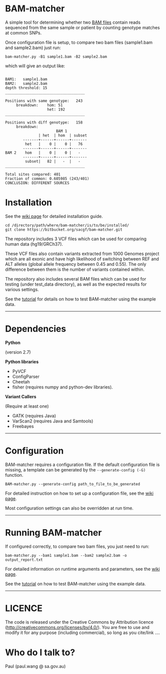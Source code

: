 # BAM-matcher #

A simple tool for determining whether two [BAM files](https://samtools.github.io/hts-specs/SAMv1.pdf) contain reads sequenced from the same sample or patient by counting genotype matches at common SNPs.

Once configuration file is setup, to compare two bam files (sample1.bam and sample2.bam) just run:
```
bam-matcher.py -B1 sample1.bam -B2 sample2.bam
```

which will give an output like:
```

BAM1:	sample1.bam 
BAM2:	sample2.bam 
depth threshold: 15 
____________________________________

Positions with same genotype:   243  
     breakdown:    hom: 51
                   het: 192
____________________________________

Positions with diff genotype:   158 
     breakdown:
                       BAM 1 
               | het  | hom  | subset 
        -------+------+------+------- 
         het   |    0 |    0 |   76  
        -------+------+------+------- 
BAM 2    hom   |    0 |    0 |   -   
        -------+------+------+------- 
         subset|   82 |   -  |   -   
____________________________________

Total sites compared: 401
Fraction of common: 0.605985 (243/401)
CONCLUSION: DIFFERENT SOURCES

```




# Installation #

See the [wiki page](https://bitbucket.org/sacgf/bam-matcher/wiki/Installation) for detailed installation guide.

```
cd /directory/path/where/bam-matcher/is/to/be/installed/
git clone https://bitbucket.org/sacgf/bam-matcher.git
```

The repository includes 3 VCF files which can be used for comparing human data (hg19/GRCh37). 

These VCF files also contain variants extracted from 1000 Genomes project which are all exonic and have high likelihood of switching between REF and ALT alleles (global allele frequency between 0.45 and 0.55). 
The only difference between them is the number of variants contained within.

The repository also includes several BAM files which can be used for testing (under test_data directory), as well as the expected results for various settings.

See the [tutorial](https://bitbucket.org/sacgf/bam-matcher/wiki/Usage) for details on how to test BAM-matcher using the example data.

-----

# Dependencies #

**Python** 

(version 2.7)

**Python libraries**

* PyVCF
* ConfigParser
* Cheetah
* fisher (requires numpy and python-dev libraries).

**Variant Callers**

(Require at least one)

* GATK (requires Java)
* VarScan2 (requires Java and Samtools)
* Freebayes

-----

# Configuration #

BAM-matcher requires a configuration file. If the default configuration file is missing, a template can be generated by the ```--generate-config (-G)``` function. 

```
BAM-matcher.py --generate-config path_to_file_to_be_generated
```

For detailed instruction on how to set up a configuration file, see the [wiki page](https://bitbucket.org/sacgf/bam-matcher/wiki/Configuration).

Most configuration settings can also be overridden at run time.

-----

# Running BAM-matcher #

If configured correctly, to compare two bam files, you just need to run:

```
bam-matcher.py --bam1 sample1.bam --bam2 sample2.bam -o output_report.txt
```

For detailed information on runtime arguments and parameters, see the [wiki page](https://bitbucket.org/sacgf/bam-matcher/wiki/Arguments).

See the [tutorial](https://bitbucket.org/sacgf/bam-matcher/wiki/Usage) on how to test BAM-matcher using the example data.

-----


# LICENCE #

The code is released under the Creative Commons by Attribution licence (http://creativecommons.org/licenses/by/4.0/). You are free to use and modify it for any purpose (including commercial), so long as you cite/link ....




# Who do I talk to? #

Paul (paul.wang @ sa.gov.au)